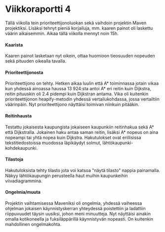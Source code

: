 
# Viikkoraportti 4
Tällä viikolla tein prioriteettijonoluokan sekä vaihdoin projektin Maven projektiksi. Lisäksi tehnyt pieniä korjailuja, mm. kaaren painot oli laskettu väärin aikaisemmin. Aikaa tällä viikolla mennyt noin 15h.

#### Kaarista
Kaaren painot lasketaan nyt oikein, ottaa huomioon tieosuuden nopeuden sekä pituuden oikealla tavalla. 

#### Prioriteettijonosta
Prioriteettijono on tehty. Hetken aikaa luulin että A* toiminnassa jotain vikaa kun yhdessä ainoassa haussa 13 924:sta antoi A* eri reitin kuin Dijkstra, reitin pituuskin oli 2.4 pidempi kuin Dijkstran antama. Vika oli kuitenkin prioriteettijonon heapify-metodin yhdessä vertailukohdassa, jossa vertailtiin väärinpäin.  Nyt prioriteettijono näyttäisi toimivan  niinkuin pitääkin.

#### Reitinhausta
Testattu jokaisesta kaupungista jokaiseen kaupunkiin reitinhakua sekä A* että Dijkstralla. Jokainen haku antaa saman reitin, lisäksi A* nopeus on aina nopeampi tai yhtä nopea kuin Dijkstra. Hakutulokset ovat erillisissa tekstitiedostoissa muodossa läpikäydyt solmut, lähtökaupunki-kohdekaupunki. 

#### Tilastoja
Hakutuloksista tehty tilasto jota voi katsoa "näytä tilasto" nappia painamalla. Näkyy lähtökaupungin perusteella haut muihin kaupunkeihin viivadiagrammina. 

#### Ongelmia/muuta
Projektin vaihtamisessa Maveniksi oli ongelmia, yhdessä vaiheessa ohjelman jokaisen käynnistyskerran yhteydessä poistettiin ja ladattiin riippuvuudet täysin uusiksi, johon meni minuutteja. Nyt näyttäisi ainakin omalla kotikoneella ja fuksiläppärillä käynnistyvän nopeasti. On kuitenkin mahdollinen ongelmakohta.
